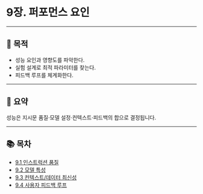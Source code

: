 # 9장. 퍼포먼스 요인

---

## 🎯 목적
- 성능 요인과 영향도를 파악한다.  
- 실험 설계로 최적 파라미터를 찾는다.  
- 피드백 루프를 체계화한다.  

---

## 📌 요약
성능은 지시문 품질·모델 설정·컨텍스트·피드백의 합으로 결정됩니다.

---

## 📚 목차
- [9.1 인스트럭션 품질](./9-1-instruction-quality.md)
- [9.2 모델 특성](./9-2-model-params.md)
- [9.3 컨텍스트/데이터 최신성](./9-3-context-freshness.md)
- [9.4 사용자 피드백 루프](./9-4-user-feedback.md)

